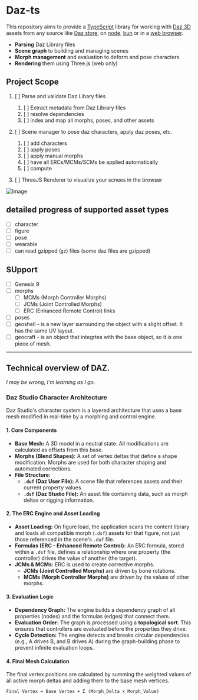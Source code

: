 # Daz-ts

This repository aims to provide a [TypeScript](https://www.typescriptlang.org/) library for working with [Daz 3D](https://www.daz3d.com/) assets from any source like [Daz store](https://www.daz3d.com/shop), on [node](https://nodejs.org/fr), [bun](https://bun.sh/) or in a [web browser](https://www.google.com/chrome/).

- **Parsing** Daz Library files
- **Scene graph** to building and managing scenes
- **Morph management** and evaluation to deform and pose characters
- **Rendering** them using Three.js (web only)

## Project Scope

1. [ ] Parse and validate Daz Libary files
   1. [ ] Extract metadata from Daz Library files
   2. [ ] resolve dependencies
   3. [ ] index and map all morphs, poses, and other assets

2. [ ] Scene manager to pose daz characters, apply daz poses, etc.
   1. [ ] add characters
   2. [ ] apply poses
   3. [ ] apply manual morphs
   4. [ ] have all ERCs/MCMs/SCMs be applied automatically
   5. [ ] compute

3. [ ] ThreeJS Renderer to visualize your scnees in the browser

![Image](https://github.com/user-attachments/assets/7f2f51c7-65cf-41b3-a455-89ef93e63a3e)

## detailed progress of supported asset types

- [ ] character
- [ ] figure
- [ ] pose
- [ ] wearable
- [ ] can read gzipped (`gz`) files (some daz files are gzipped)

## SUpport

- [ ] Genesis 9
- [ ] morphs
  - [ ] MCMs (Morph Controller Morphs)
  - [ ] JCMs (Joint Controlled Morphs)
  - [ ] ERC (Enhanced Remote Control) links
- [ ] poses
- [ ] geoshell - is a new layer surrounding the object with a slight offset. It has the same UV layout.
- [ ] geocraft - is an object that integrtes with the base object, so it is one piece of mesh.

-------------

## Technical overview of DAZ.

_I may be wrong, I'm learning as I go._

### Daz Studio Character Architecture

Daz Studio's character system is a layered architecture that uses a base mesh modified in real-time by a morphing and control engine.

#### 1. Core Components

* **Base Mesh:** A 3D model in a neutral state. All modifications are calculated as offsets from this base.
* **Morphs (Blend Shapes):** A set of vertex deltas that define a shape modification. Morphs are used for both character shaping and automated corrections.
* **File Structure:**
    * **`.duf` (Daz User File):** A scene file that references assets and their current property values.
    * **`.dsf` (Daz Studio File):** An asset file containing data, such as morph deltas or rigging information.

#### 2. The ERC Engine and Asset Loading

* **Asset Loading:** On figure load, the application scans the content library and loads all compatible morph (`.dsf`) assets for that figure, not just those referenced in the scene's `.duf` file.
* **Formulas (ERC - Enhanced Remote Control):** An ERC formula, stored within a `.dsf` file, defines a relationship where one property (the controller) drives the value of another (the target).
* **JCMs & MCMs:** ERC is used to create corrective morphs.
    * **JCMs (Joint Controlled Morphs)** are driven by bone rotations.
    * **MCMs (Morph Controller Morphs)** are driven by the values of other morphs.

#### 3. Evaluation Logic

* **Dependency Graph:** The engine builds a dependency graph of all properties (nodes) and the formulas (edges) that connect them.
* **Evaluation Order:** The graph is processed using a **topological sort**. This ensures that controllers are evaluated before the properties they drive.
* **Cycle Detection:** The engine detects and breaks circular dependencies (e.g., A drives B, and B drives A) during the graph-building phase to prevent infinite evaluation loops.

#### 4. Final Mesh Calculation

The final vertex positions are calculated by summing the weighted values of all active morph deltas and adding them to the base mesh vertices.

`Final Vertex = Base Vertex + Σ (Morph_Delta × Morph_Value)`

